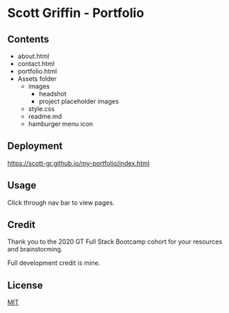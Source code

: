 # Scott Griffin - Portfolio

## Contents

* about.html
* contact.html
* portfolio.html
* Assets folder
   * images
      * headshot
      * project placeholder images
   * style.css
   * readme.md
   * hamburger menu icon

## Deployment
https://scott-gr.github.io/my-portfolio/index.html

## Usage
Click through nav bar to view pages.

## Credit
Thank you to the 2020 GT Full Stack Bootcamp cohort for your resources and brainstorming.

Full development credit is mine.

## License
[MIT](https://choosealicense.com/licenses/mit/)
